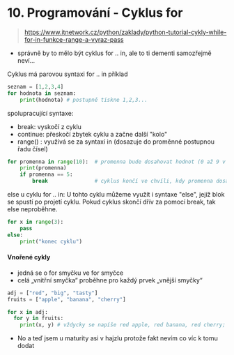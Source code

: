 # 10. Programování - Cyklus for

> https://www.itnetwork.cz/python/zaklady/python-tutorial-cykly-while-for-in-funkce-range-a-vyraz-pass
* správně by to mělo být cyklus for .. in, ale to ti dementi samozřejmě neví...

Cyklus má parovou syntaxi for .. in 
příklad 
```python
seznam = [1,2,3,4]
for hodnota in seznam:
    print(hodnota) # postupně tiskne 1,2,3...
```

spolupracující syntaxe:
- break: vyskočí z cyklu
- continue: přeskočí zbytek cyklu a začne další "kolo"  
- range() : využívá se za syntaxí in (dosazuje do proměnné postupnou řadu čísel)

```python
for promenna in range(10):  # promenna bude dosahovat hodnot (0 až 9 v celých číslech)
    print(promenna)
    if promenna == 5:
        break               # cyklus končí ve chvíli, kdy promenna dosáhne hodnoty 5
```

else u cyklu for .. in: U tohto cyklu můžeme využít i syntaxe "else", jejíž blok se spustí po projetí cyklu. 
Pokud cyklus skončí dřív za pomocí break, tak else neproběhne. 

```python
for x in range(3):
    pass 
else: 
    print("konec cyklu")
```
#### Vnořené cykly
- jedná se o for smyčku ve for smyčce
- celá „vnitřní smyčka“ proběhne pro každý prvek „vnější smyčky“

```python
adj = ["red", "big", "tasty"]
fruits = ["apple", "banana", "cherry"]

for x in adj:
  for y in fruits:
    print(x, y) # vždycky se napíše red apple, red banana, red cherry; big apple, big banana...
```
* No a teď jsem u maturity asi v hajzlu protože fakt nevím co víc k tomu dodat

 
